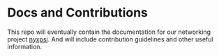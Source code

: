 # Docs and Contributions

This repo will eventually contain the documentation for our networking project [nyxpsi](link). And will include contribution guidelines and other useful information.
